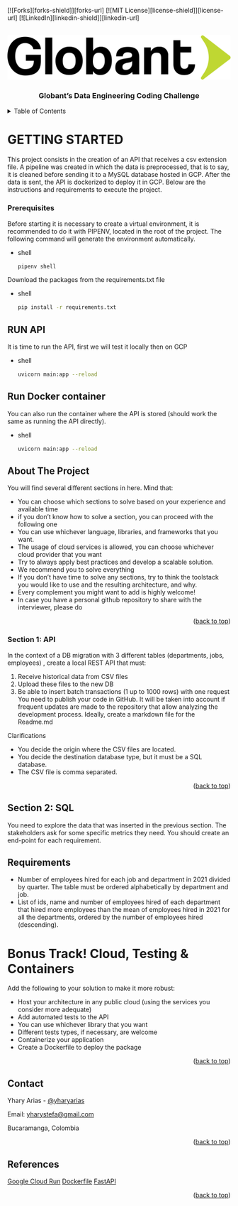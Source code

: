 <a name="readme"></a>

[![Forks][forks-shield]][forks-url]
[![MIT License][license-shield]][license-url]
[![LinkedIn][linkedin-shield]][linkedin-url]

<!-- PROJECT LOGO -->
<br />
<div align="center">
  <a href="https://github.com/yharyarias/coding_challenge_de">
    <img src="images/logo.png" alt="Logo" width="600" height="100">
  </a>

  <h3 align="center">Globant’s Data Engineering Coding Challenge</h3>
</div>



<!-- TABLE OF CONTENTS -->
<details>
  <summary>Table of Contents</summary>
  <ol>
    <li>
      <a href="#about-the-project">About The Project</a>
      <ul>
        <li><a href="#built-with">Built With</a></li>
      </ul>
    </li>
    <li>
      <a href="#getting-started">Getting Started</a>
      <ul>
        <li><a href="#prerequisites">Prerequisites</a></li>
        <li><a href="#installation">Installation</a></li>
        <li><a href="#installation">Section 1: API</a></li>
        <li><a href="#installation">Section 2: SQL</a></li>
      </ul>
    </li>
    <li><a href="#usage">Usage</a></li>
    <li><a href="#contributing">Contributing</a></li>
    <li><a href="#license">License</a></li>
    <li><a href="#contact">Contact</a></li>
    <li><a href="#acknowledgments">Acknowledgments</a></li>
  </ol>
</details>

<!-- GETTING STARTED -->
# GETTING STARTED

This project consists in the creation of an API that receives a csv extension file. A pipeline was created in which the data is preprocessed, that is to say, it is cleaned before sending it to a MySQL database hosted in GCP. After the data is sent, the API is dockerized to deploy it in GCP.
Below are the instructions and requirements to execute the project.


### Prerequisites

Before starting it is necessary to create a virtual environment, it is recommended to do it with PIPENV, located in the root of the project. The following command will generate the environment automatically.

* shell
  ```sh
  pipenv shell
  ```

Download the packages from the requirements.txt file
* shell
  ```sh
  pip install -r requirements.txt
  ```
## RUN API
It is time to run the API, first we will test it locally then on GCP
* shell
  ```sh
  uvicorn main:app --reload
  ```
## Run Docker container 
You can also run the container where the API is stored (should work the same as running the API directly).
* shell
  ```sh
  uvicorn main:app --reload
  ```


<!-- ABOUT THE PROJECT -->
## About The Project

You will find several different sections in here. Mind that:
* You can choose which sections to solve based on your experience and available time
* if you don’t know how to solve a section, you can proceed with the following one
* You can use whichever language, libraries, and frameworks that you want.
* The usage of cloud services is allowed, you can choose whichever cloud provider that
you want
* Try to always apply best practices and develop a scalable solution.
* We recommend you to solve everything
* If you don’t have time to solve any sections, try to think the toolstack you would like to
use and the resulting architecture, and why.
* Every complement you might want to add is highly welcome!
* In case you have a personal github repository to share with the interviewer, please do

<p align="right">(<a href="#readme-top">back to top</a>)</p>



### Section 1: API

In the context of a DB migration with 3 different tables (departments, jobs, employees) , create a local REST API that must:
1. Receive historical data from CSV files
2. Upload these files to the new DB
3. Be able to insert batch transactions (1 up to 1000 rows) with one request
You need to publish your code in GitHub. It will be taken into account if frequent updates are made to the repository that allow analyzing the development process. Ideally, create a markdown file for the Readme.md

Clarifications
* You decide the origin where the CSV files are located.
* You decide the destination database type, but it must be a SQL database.
* The CSV file is comma separated.

<p align="right">(<a href="#readme-top">back to top</a>)</p>


## Section 2: SQL

You need to explore the data that was inserted in the previous section. The stakeholders ask for some specific metrics they need. You should create an end-point for each requirement.

## Requirements
* Number of employees hired for each job and department in 2021 divided by quarter. The table must be ordered alphabetically by department and job.
* List of ids, name and number of employees hired of each department that hired more employees than the mean of employees hired in 2021 for all the departments, ordered by the number of employees hired (descending).

# Bonus Track! Cloud, Testing & Containers

Add the following to your solution to make it more robust:
* Host your architecture in any public cloud (using the services you consider more
adequate)
* Add automated tests to the API
* You can use whichever library that you want
* Different tests types, if necessary, are welcome 
* Containerize your application
* Create a Dockerfile to deploy the package

<p align="right">(<a href="#readme-top">back to top</a>)</p>

<!-- CONTACT -->
## Contact

Yhary Arias - [@yharyarias](https://www.linkedin.com/in/yharyarias/)

Email: yharystefa@gmail.com

Bucaramanga, Colombia

<p align="right">(<a href="#readme-top">back to top</a>)</p>

<!-- REFERENCES -->
## References

[Google Cloud Run](https://cloud.google.com/run/docs/overview/what-is-cloud-run?hl=es-419)
[Dockerfile](https://docs.docker.com/engine/reference/builder/#dockerignore-file)
[FastAPI](https://fastapi.tiangolo.com/)

<p align="right">(<a href="#readme-top">back to top</a>)</p>